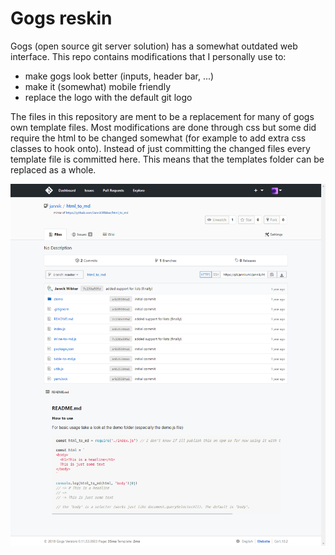 # Gogs reskin

Gogs (open source git server solution) has a somewhat outdated web interface. This repo contains modifications that I personally use to:
- make gogs look better (inputs, header bar, ...)
- make it (somewhat) mobile friendly
- replace the logo with the default git logo

The files in this repository are ment to be a replacement for many of gogs own template files. Most modifications are done through css but some did require the html to be changed somewhat (for example to add extra css classes to hook onto). Instead of just committing the changed files every template file is committed here. This means that the templates folder can be replaced as a whole.

![Repository View](./gogs-repo-view-example.png)

